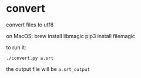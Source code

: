 # convert
convert files to utf8

on MacOS:
brew install libmagic
pip3 install filemagic

to run it:

```
./convert.py a.srt
```

the output file will be `a.srt_output`
